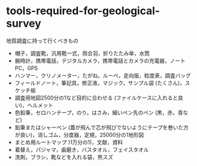 # tools-required-for-geological-survey
地質調査に持って行くべきもの

* 帽子，調査靴，汎用靴一式，雨合羽，折りたたみ傘，水筒
* 腕時計，携帯電話，デジタルカメラ，携帯電話とカメラの充電器，ノートPC，GPS
* ハンマー，クリノメーター，たがね，ルーペ，走向版，粒度表，調査バッグ
* フィールドノート，筆記具，修正液，マジック，サンプル袋 (たくさん)，スケッチ板
* 調査用地図2500分の1など目的に合わせる (ファイルケースに入れると良い)，ヘルメット
* 色鉛筆，セロハンテープ，のり，はさみ，細いペン先のペン (黒，赤，青など)
* 鉛筆またはシャーペン (蓋が飛んで芯が飛びでないようにテープを巻いた方が良い)，消しゴム，分度器，定規，25000分の1地形図
* まとめ用ルートマップ )1万分の1)，文献，資料
* 着替え，パジャマ，歯磨き，バスタオル，フェイスタオル
* 洗剤，ブラシ，靴などを入れる袋，熊スズ



